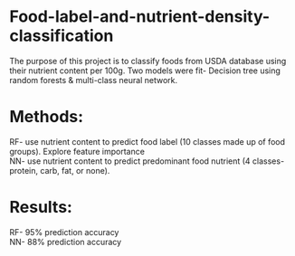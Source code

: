 # Food-label-and-nutrient-density-classification
The purpose of this project is to classify foods from USDA database using their nutrient content per 100g. Two models were fit- Decision tree using random forests & multi-class neural network. 

# Methods:
RF- use nutrient content to predict food label (10 classes made up of food groups). Explore feature importance  
NN- use nutrient content to predict predominant food nutrient (4 classes- protein, carb, fat, or none). 

# Results:
RF- 95% prediction accuracy  
NN- 88% prediction accuracy
